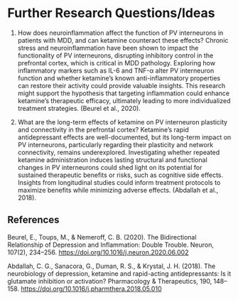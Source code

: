 
# Further Research Questions/Ideas

1.	How does neuroinflammation affect the function of PV interneurons in patients with MDD, and can ketamine counteract these effects?
Chronic stress and neuroinflammation have been shown to impact the functionality of PV interneurons, disrupting inhibitory control in the prefrontal cortex, which is critical in MDD pathology. Exploring how inflammatory markers such as IL-6 and TNF-α alter PV interneuron function and whether ketamine’s known anti-inflammatory properties can restore their activity could provide valuable insights. This research might support the hypothesis that targeting inflammation could enhance ketamine’s therapeutic efficacy, ultimately leading to more individualized treatment strategies. (Beurel et al., 2020).

2.	What are the long-term effects of ketamine on PV interneuron plasticity and connectivity in the prefrontal cortex?
Ketamine’s rapid antidepressant effects are well-documented, but its long-term impact on PV interneurons, particularly regarding their plasticity and network connectivity, remains underexplored. Investigating whether repeated ketamine administration induces lasting structural and functional changes in PV interneurons could shed light on its potential for sustained therapeutic benefits or risks, such as cognitive side effects. Insights from longitudinal studies could inform treatment protocols to maximize benefits while minimizing adverse effects. (Abdallah et al., 2018).


## References

Beurel, E., Toups, M., & Nemeroff, C. B. (2020). The Bidirectional Relationship of Depression and Inflammation: Double Trouble. Neuron, 107(2), 234–256. https://doi.org/10.1016/j.neuron.2020.06.002

Abdallah, C. G., Sanacora, G., Duman, R. S., & Krystal, J. H. (2018). The neurobiology of depression, ketamine and rapid-acting antidepressants: Is it glutamate inhibition or activation? Pharmacology & Therapeutics, 190, 148–158. https://doi.org/10.1016/j.pharmthera.2018.05.010